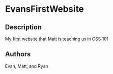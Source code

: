 # EvansFirstWebsite

## Description
My first website that Matt is teaching us in CSS 101

## Authors
Evan, Matt, and Ryan